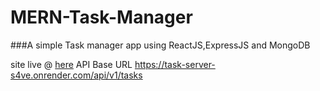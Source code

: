 # MERN-Task-Manager

###A simple Task manager app using ReactJS,ExpressJS and MongoDB


site live @ [here](https://glistening-lamington-682dc8.netlify.app)
API Base URL https://task-server-s4ve.onrender.com/api/v1/tasks


